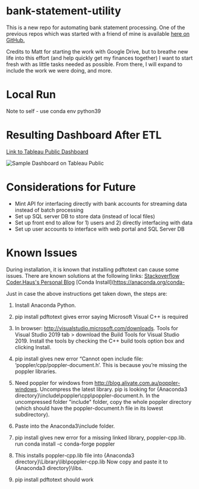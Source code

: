 # bank-statement-utility
This is a new repo for automating bank statement processing. 
One of the previous repos which was started with a friend of mine
is available [here on GitHub.](https://github.com/mattandersoninf/convert-bank-statement-to-expense-report)

Credits to Matt for starting the work with Google Drive, but to breathe new life 
into this effort (and help quickly get my finances together) I want to start 
fresh with as little tasks needed as possible. From there, I will expand to
include the work we were doing, and more.

# Local Run
Note to self - use conda env python39

# Resulting Dashboard After ETL
[Link to Tableau Public Dashboard](https://public.tableau.com/views/MyBudgetHighLevel/Budget?:language=en-US&:display_count=n&:origin=viz_share_link)

![Sample Dashboard on Tableau Public](https://github.com/cww5/bank-statement-utility/blob/main/Images/Example%20Dashboard.JPG)

# Considerations for Future
- Mint API for interfacing directly with bank accounts for streaming data instead of batch processing
- Set up SQL server DB to store data (instead of local files)
- Set up front end to allow for 1) users and 2) directly interfacing with data
- Set up user accounts to interface with web portal and SQL Server DB

# Known Issues
During installation, it is known that installing pdftotext can cause some issues. There are known solutions at the following links:
[Stackoverflow](https://stackoverflow.com/a/58139729)
[Coder.Haus's Personal Blog](https://coder.haus/2019/09/27/installing-pdftotext-through-pip-on-windows-10/)
[Conda Install](https://anaconda.org/conda-

Just in case the above instructions get taken down, the steps are:

1) Install Anaconda Python. 

2) pip install pdftotext gives error saying Microsoft Visual C++ is required

3) In browser: http://visualstudio.microsoft.com/downloads. 
Tools for Visual Studio 2019 tab > download the Build Tools for Visual Studio 2019. 
   Install the tools by checking the C++ build tools option box and clicking Install.

4) pip install gives new error “Cannot open include file: ‘poppler/cpp/poppler-document.h’. 
   This is because you’re missing the poppler libraries.

5) Need poppler for windows from http://blog.alivate.com.au/poppler-windows. 
   Uncompress the latest library. pip is looking for 
   {Anaconda3 directory}\include\poppler\cpp\poppler-document.h. 
   In the uncompressed folder "include" folder, copy the whole poppler directory (which should
   have the poppler-document.h file in its lowest subdirectory). 
   

6) Paste into the Anaconda3\include folder.

7) pip install gives new error for a missing linked library, poppler-cpp.lib. 
   run conda install -c conda-forge poppler

8) This installs poppler-cpp.lib file into {Anaconda3 directory}\Library\lib\poppler-cpp.lib 
   Now copy and paste it to {Anaconda3 directory}\libs.

9) pip install pdftotext should work
